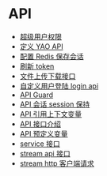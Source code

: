 # API

<!-- links begin -->

- [超级用户权限](超级用户权限.md)
- [定义 YAO API](定义YAO%20API.md)
- [配置 Redis 保存会话](配置Redis保存会话.md)
- [刷新 token](刷新token.md)
- [文件上传下载接口](文件上传下载接口.md)
- [自定义用户登陆 login api](自定义用户登陆login%20api.md)
- [API Guard](API%20Guard.md)
- [API 会话 session 保持](API会话session保持.md)
- [API 引用上下文变量](API引用上下文变量.md)
- [API 接口介绍](API接口介绍.md)
- [API 预定义变量](API预定义变量.md)
- [service 接口](service接口.md)
- [stream api 接口](stream%20api接口.md)
- [stream http 客户端请求](stream%20http客户端请求.md)
<!-- links end -->
